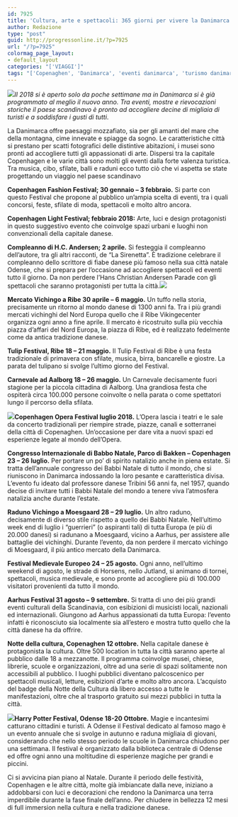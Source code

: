 ```yaml
---
id: 7925
title: 'Cultura, arte e spettacoli: 365 giorni per vivere la Danimarca'
author: Redazione
type: "post"
guid: http://progressonline.it/?p=7925
url: "/?p=7925"
colormag_page_layout:
- default_layout
categories: "['VIAGGI']"
tags: "['Copenaghen', 'Danimarca', 'eventi danimarca', 'turismo danimarca']"
---
```


*![](https://progressonline.it/wp-content/uploads/2018/02/istanbul_Tulip_Festival_2016_2-300x225.jpg)Il 2018 si è aperto solo da poche settimane ma in Danimarca si è già programmato al meglio il nuovo anno. Tra eventi, mostre e rievocazioni storiche il paese scandinavo è pronto ad accogliere decine di migliaia di turisti e a soddisfare i gusti di tutti*.

La Danimarca offre paesaggi mozzafiato, sia per gli amanti del mare che della montagna, cime innevate e spiagge da sogno. Le caratteristiche città si prestano per scatti fotografici delle distintive abitazioni, i musei sono pronti ad accogliere tutti gli appassionati di arte. Dispersi tra la capitale Copenhagen e le varie città sono molti gli eventi dalla forte valenza turistica. Tra musica, cibo, sfilate, balli e raduni ecco tutto ciò che vi aspetta se state progettando un viaggio nel paese scandinavo

**Copenhagen Fashion Festival; 30 gennaio – 3 febbraio.** Si parte con questo Festival che propone al pubblico un’ampia scelta di eventi, tra i quali concorsi, feste, sfilate di moda, spettacoli e molto altro ancora.

**Copenhagen Light Festival; febbraio 2018:** Arte, luci e design protagonisti in questo suggestivo evento che coinvolge spazi urbani e luoghi non convenzionali della capitale danese.

**Compleanno di H.C. Andersen; 2 aprile.** Si festeggia il compleanno dell’autore, tra gli altri racconti, de “La Sirenetta”. È tradizione celebrare il compleanno dello scrittore di fiabe danese più famoso nella sua città natale Odense, che si prepara per l’occasione ad accogliere spettacoli ed eventi tutto il giorno. Da non perdere l’Hans Christian Andersen Parade con gli spettacoli che saranno protagonisti per tutta la città.![](https://progressonline.it/wp-content/uploads/2018/02/hans-christian-andersen-271451_960_720-300x199.jpg)

**Mercato Vichingo a Ribe 30 aprile – 6 maggio.** Un tuffo nella storia, precisamente un ritorno al mondo danese di 1300 anni fa. Tra i più grandi mercati vichinghi del Nord Europa quello che il Ribe Vikingecenter organizza ogni anno a fine aprile. Il mercato è ricostruito sulla più vecchia piazza d’affari del Nord Europa, la piazza di Ribe, ed è realizzato fedelmente come da antica tradizione danese.

**Tulip Festival, Ribe 18 – 21 maggio.** Il Tulip Festival di Ribe è una festa tradizionale di primavera con sfilate, musica, birra, bancarelle e giostre. La parata del tulipano si svolge l’ultimo giorno del Festival.

**Carnevale ad Aalborg 18 – 26 maggio.** Un Carnevale decisamente fuori stagione per la piccola cittadina di Aalborg. Una grandiosa festa che ospiterà circa 100.000 persone coinvolte o nella parata o come spettatori lungo il percorso della sfilata.

**![](https://progressonline.it/wp-content/uploads/2018/02/Date-e-programma-Carnevale-di-Alborg-in-Danimarca-300x235.jpg)Copenhagen Opera Festival luglio 2018.** L’Opera lascia i teatri e le sale da concerto tradizionali per riempire strade, piazze, canali e sotterranei della città di Copenaghen. Un’occasione per dare vita a nuovi spazi ed esperienze legate al mondo dell’Opera.

**Congresso Internazionale di Babbo Natale, Parco di Bakken – Copenhagen 23 – 26 luglio.** Per portare un po’ di spirito natalizio anche in piena estate. Si tratta dell’annuale congresso dei Babbi Natale di tutto il mondo, che si riuniscono in Danimarca indossando la loro pesante e caratteristica divisa. L’evento fu ideato dal professore danese Tribini 56 anni fa, nel 1957, quando decise di invitare tutti i Babbi Natale del mondo a tenere viva l’atmosfera natalizia anche durante l’estate.

**Raduno Vichingo a Moesgaard 28 – 29 luglio.** Un altro raduno, decisamente di diverso stile rispetto a quello dei Babbi Natale. Nell’ultimo week end di luglio i “guerrieri” (o aspiranti tali) di tutta Europa (e più di 20.000 danesi) si radunano a Moesgaard, vicino a Aarhus, per assistere alle battaglie dei vichinghi. Durante l’evento, da non perdere il mercato vichingo di Moesgaard, il più antico mercato della Danimarca.

**Festival Medievale Europeo 24 – 25 agosto.** Ogni anno, nell’ultimo weekend di agosto, le strade di Horsens, nello Jutland, si animano di tornei, spettacoli, musica medievale, e sono pronte ad accogliere più di 100.000 visitatori provenienti da tutto il mondo.

**Aarhus Festival 31 agosto – 9 settembre.** Si tratta di uno dei più grandi eventi culturali della Scandinavia, con esibizioni di musicisti locali, nazionali ed internazionali. Giungono ad Aarhus appassionati da tutta Europa: l’evento infatti è riconosciuto sia localmente sia all’estero e mostra tutto quello che la città danese ha da offrire.

**Notte della cultura, Copenaghen 12 ottobre.** Nella capitale danese è protagonista la cultura. Oltre 500 location in tutta la città saranno aperte al pubblico dalle 18 a mezzanotte. Il programma coinvolge musei, chiese, librerie, scuole e organizzazioni, oltre ad una serie di spazi solitamente non accessibili al pubblico. I luoghi pubblici diventano palcoscenico per spettacoli musicali, letture, esibizioni d’arte e molto altro ancora. L’acquisto del badge della Notte della Cultura dà libero accesso a tutte le manifestazioni, oltre che al trasporto gratuito sui mezzi pubblici in tutta la città.

**![](https://progressonline.it/wp-content/uploads/2018/02/harry-potter-festival-300x200.jpg)Harry Potter Festival, Odense 18-20 Ottobre.** Magie e incantesimi catturano cittadini e turisti. A Odense il Festival dedicato al famoso mago è un evento annuale che si svolge in autunno e raduna migliaia di giovani, considerando che nello stesso periodo le scuole in Danimarca chiudono per una settimana. Il festival è organizzato dalla biblioteca centrale di Odense ed offre ogni anno una moltitudine di esperienze magiche per grandi e piccini.

Ci si avvicina pian piano al Natale. Durante il periodo delle festività, Copenhagen e le altre città, molte già imbiancate dalla neve, iniziano a addobbarsi con luci e decorazioni che rendono la Danimarca una terra imperdibile durante la fase finale dell’anno. Per chiudere in bellezza 12 mesi di full immersion nella cultura e nella tradizione danese.